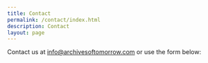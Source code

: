 ```yaml
---
title: Contact
permalink: /contact/index.html
description: Contact
layout: page
---
```


Contact us at info@archivesoftomorrow.com or use the form below:

<script type="text/javascript" src="https://cdnjs.cloudflare.com/ajax/libs/iframe-resizer/4.3.2/iframeResizer.min.js"></script>
<div style="width:100%; min-height:500px">
<iframe id="hectic-form" allowtransparency="true" style="padding: 0px; margin: 0px; border: 0; max-width: 100%; min-width: 100%"></iframe>
</div>
<script type="text/javascript">
let hecticFrame = document.getElementById("hectic-form");
hecticFrame.src = 'https://hello.withmoxie.com/01/archives-of-tomorrow/contact-us?inFrame=true&sourceUrl=' + encodeURIComponent(window.location.href)
setTimeout(() => iFrameResize({heightCalculationMethod: 'min', sizeWidth: true, sizeHeight: true, log: false, checkOrigin: false}, '#hectic-form'),100);
</script>